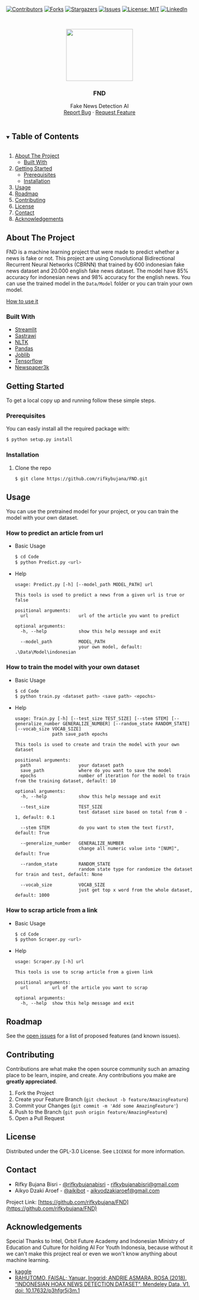 [![Contributors][contributors-shield]][contributors-url]
[![Forks][forks-shield]][forks-url]
[![Stargazers][stars-shield]][stars-url]
[![Issues][issues-shield]][issues-url]
[![License: MIT][license-shield]][license-url]
[![LinkedIn][linkedin-shield]][linkedin-url]



<!-- PROJECT LOGO -->
<br />
<p align="center">
  <a href="https://github.com/rifkybujana/FND">
    <img src="https://i.imgur.com/Wkx9XUI.png" width="180" height="140">
  </a>

  <h3 align="center">FND</h3>

  <p align="center">
    Fake News Detection AI
    <br />
    <a href="https://github.com/rifkybujana/FND/issues">Report Bug</a>
    ·
    <a href="https://github.com/rifkybujana/FND/issues">Request Feature</a>
  </p>
</p>



<!-- TABLE OF CONTENTS -->
<details open="open">
  <summary><h2 style="display: inline-block">Table of Contents</h2></summary>
  <ol>
    <li>
      <a href="#about-the-project">About The Project</a>
      <ul>
        <li><a href="#built-with">Built With</a></li>
      </ul>
    </li>
    <li>
      <a href="#getting-started">Getting Started</a>
      <ul>
        <li><a href="#prerequisites">Prerequisites</a></li>
        <li><a href="#installation">Installation</a></li>
      </ul>
    </li>
    <li><a href="#usage">Usage</a></li>
    <li><a href="#roadmap">Roadmap</a></li>
    <li><a href="#contributing">Contributing</a></li>
    <li><a href="#license">License</a></li>
    <li><a href="#contact">Contact</a></li>
    <li><a href="#acknowledgements">Acknowledgements</a></li>
  </ol>
</details>



<!-- ABOUT THE PROJECT -->
## About The Project

FND is a machine learning project that were made to predict whether a news is fake or not. This project are using Convolutional Bidirectional Recurrent Neural Networks (CBRNN) that trained by 600 indonesian fake news dataset and 20.000 english fake news dataset. The model have 85% accuracy for indonesian news and 98% accuracy for the english news. You can use the trained model in the `Data/Model` folder or you can train your own model.

[How to use it](#usage)


### Built With

* [Streamlit](https://www.streamlit.io/)
* [Sastrawi](https://sastrawi.github.io/)
* [NLTK](https://www.nltk.org/)
* [Pandas](https://pandas.pydata.org/)
* [Joblib](https://joblib.readthedocs.io/en/latest/)
* [Tensorflow](https://www.tensorflow.org/)
* [Newspaper3k](https://newspaper.readthedocs.io/en/latest/)



<!-- GETTING STARTED -->
## Getting Started

To get a local copy up and running follow these simple steps.

### Prerequisites

You can easly install all the required package with:
```sh
$ python setup.py install
```
  
### Installation

1. Clone the repo
   ```sh
   $ git clone https://github.com/rifkybujana/FND.git
   ```



<!-- USAGE -->
## Usage

You can use the pretrained model for your project, or you can train the model with your own dataset.

### How to predict an article from url

* Basic Usage
  ```sh
  $ cd Code
  $ python Predict.py <url>
  ```

* Help
  ```
  usage: Predict.py [-h] [--model_path MODEL_PATH] url

  This tools is used to predict a news from a given url is true or false

  positional arguments:
    url                   url of the article you want to predict

  optional arguments:
    -h, --help            show this help message and exit

    --model_path          MODEL_PATH
                          your own model, default: .\Data\Model\indonesian
  ```

### How to train the model with your own dataset

* Basic Usage
  ```sh
  $ cd Code
  $ python train.py <dataset path> <save path> <epochs>
  ```

* Help
  ```
  usage: Train.py [-h] [--test_size TEST_SIZE] [--stem STEM] [--generalize_number GENERALIZE_NUMBER] [--random_state RANDOM_STATE] [--vocab_size VOCAB_SIZE]
                path save_path epochs

  This tools is used to create and train the model with your own dataset

  positional arguments:
    path                  your dataset path
    save_path             where do you want to save the model
    epochs                number of iteration for the model to train from the training dataset, default: 10

  optional arguments:
    -h, --help            show this help message and exit

    --test_size           TEST_SIZE
                          test dataset size based on total from 0 - 1, default: 0.1

    --stem STEM           do you want to stem the text first?, default: True

    --generalize_number   GENERALIZE_NUMBER
                          change all numeric value into "[NUM]", default: True

    --random_state        RANDOM_STATE
                          random state type for randomize the dataset for train and test, default: None

    --vocab_size          VOCAB_SIZE
                          just get top x word from the whole dataset, default: 1000
  ```

### How to scrap article from a link

* Basic Usage
  ```sh
  $ cd Code
  $ python Scraper.py <url>
  ```

* Help
  ```
  usage: Scraper.py [-h] url

  This tools is use to scrap article from a given link

  positional arguments:
    url         url of the article you want to scrap

  optional arguments:
    -h, --help  show this help message and exit
  ```



<!-- ROADMAP -->
## Roadmap

See the [open issues](https://github.com/rifkybujana/FND/issues) for a list of proposed features (and known issues).



<!-- CONTRIBUTING -->
## Contributing

Contributions are what make the open source community such an amazing place to be learn, inspire, and create. Any contributions you make are **greatly appreciated**.

1. Fork the Project
2. Create your Feature Branch (`git checkout -b feature/AmazingFeature`)
3. Commit your Changes (`git commit -m 'Add some AmazingFeature'`)
4. Push to the Branch (`git push origin feature/AmazingFeature`)
5. Open a Pull Request



<!-- LICENSE -->
## License

Distributed under the GPL-3.0 License. See `LICENSE` for more information.



<!-- CONTACT -->
## Contact

* Rifky Bujana Bisri - [@rifkybujanabisri](https://www.instagram.com/rifkybujanabisri/) - rifkybujanabisri@gmail.com
* Aikyo Dzaki Aroef - [@aikibot](https://www.instagram.com/aikibot/) - aikyodzakiaroef@gmail.com

Project Link: [https://github.com/rifkybujana/FND](https://github.com/rifkybujana/FND)



## Acknowledgements

Special Thanks to Intel, Orbit Future Academy and Indonesian Ministry of Education and Culture for holding AI For Youth Indonesia, because without it we can't make this project real or even we won't know anything about machine learning.

* [kaggle](https://www.kaggle.com/c/fake-news/data)
* [RAHUTOMO, FAISAL; Yanuar, Inggrid; ANDRIE ASMARA, ROSA (2018), “INDONESIAN HOAX NEWS DETECTION DATASET”, Mendeley Data, V1, doi: 10.17632/p3hfgr5j3m.1](http://dx.doi.org/10.17632/p3hfgr5j3m.1)




<!-- MARKDOWN LINKS & IMAGES -->
<!-- https://www.markdownguide.org/basic-syntax/#reference-style-links -->
[contributors-shield]: https://img.shields.io/github/contributors/rifkybujana/FND.svg?style=for-the-badge
[contributors-url]: https://github.com/rifkybujana/FND/graphs/contributors
[forks-shield]: https://img.shields.io/github/forks/rifkybujana/FND.svg?style=for-the-badge
[forks-url]: https://github.com/rifkybujana/FND/network/members
[stars-shield]: https://img.shields.io/github/stars/rifkybujana/FND.svg?style=for-the-badge
[stars-url]: https://github.com/rifkybujana/FND/stargazers
[issues-shield]: https://img.shields.io/github/issues/rifkybujana/FND.svg?style=for-the-badge
[issues-url]: https://github.com/rifkybujana/FND/issues
[license-shield]: https://img.shields.io/badge/License-GNU-yellow.svg?style=for-the-badge
[license-url]: ./LICENSE
[linkedin-shield]: https://img.shields.io/badge/-LinkedIn-black.svg?style=for-the-badge&logo=linkedin&colorB=555
[linkedin-url]: https://linkedin.com/in/rifkybujana
